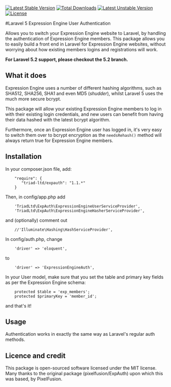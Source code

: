 [![Latest Stable Version](https://poser.pugx.org/phpunit/phpunit/v)](//packagist.org/packages/phpunit/phpunit) [![Total Downloads](https://poser.pugx.org/phpunit/phpunit/downloads)](//packagist.org/packages/phpunit/phpunit) [![Latest Unstable Version](https://poser.pugx.org/phpunit/phpunit/v/unstable)](//packagist.org/packages/phpunit/phpunit) [![License](https://poser.pugx.org/phpunit/phpunit/license)](//packagist.org/packages/phpunit/phpunit)

#Laravel 5 Expression Engine User Authentication

Allows you to switch your Expression Engine website to Laravel, by handling the authentication of Expression Engine members. This package allows you to easily build a front end in Laravel for Expression Engine websites, without worrying about how existing members logins and registrations will work.

**For Laravel 5.2 support, please checkout the 5.2 branch.**

## What it does

Expression Engine uses a number of different hashing algorithms, such as SHA512, SHA256, SHA1 and even MD5 (*shudder*), whilst Laravel 5 uses the much more secure bcrypt.

This package will allow your existing Expression Engine members to log in with their existing login credentials, and new users can benefit from having their data hashed with the latest bcrypt algorithm.

Furthermore, once an Expression Engine user has logged in, it's very easy to switch them over to bcrypt encryption as the ```needsRehash()``` method will always return true for Expression Engine members.

## Installation

In your composer.json file, add:

```
    "require": {
       "triad-ltd/expauth": "1.1.*"
    }
```

Then, in config/app.php add

```
    'TriadLtd\ExpAuth\ExpressionEngineUserServiceProvider',
    'TriadLtd\ExpAuth\ExpressionEngineHasherServiceProvider',
```

and (optionally) comment out

```
    //'Illuminate\Hashing\HashServiceProvider',
```

In config/auth.php, change

```
    'driver' => 'eloquent',
```

to

```
    'driver' => 'ExpressionEngineAuth',
```

In your User model, make sure that you set the table and primary key fields as per the Expression Engine schema:

```
    protected $table = 'exp_members';
	protected $primaryKey = 'member_id';
```

and that's it!

## Usage

Authentication works in exactly the same way as Laravel's regular auth methods.

## Licence and credit

This package is open-sourced software licensed under the MIT license. Many thanks to the original package (pixelfusion/ExpAuth) upon which this was based, by PixelFusion.
